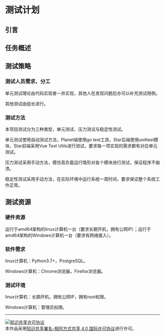 # 测试计划

## 引言

## 任务概述

## 测试策略

### 测试人员需求、分工

单元测试理论由代码实现者一并实现，其他人在发现问题后亦可以补充测试用例。

其他测试由组长进行。

### 测试方法

本项目测试分为三种类型，单元测试、压力测试与稳定性测试。

单元测试使用自动测试方法，Planet端使用go test工具，Star后端使用unittest模块，Star前端采用Vue Test Utils进行测试，要求每一项实现的需求都有对应单元测试。 

压力测试采用手动方法，模仿高负载运行情形对各个模块进行测试，保证程序不崩溃。

稳定性测试采用手动方法，在实际环境中运行系统一周时间，要求保证整个系统工作正常。

## 测试资源

### 硬件资源

运行于amd64架构的linux计算机一台（要求长期开机，拥有公网IP）；运行于amd64架构的Windows计算机一台（要求有网络接入）。

### 软件需求

linux计算机：Python3.7+，PostgreSQL。

Windows计算机：Chrome浏览器，Firefox浏览器。

### 测试环境

linux计算机：长期开机，拥有公网IP，拥有root权限。

Windows计算机：管理员权限。

<hr>

<a rel="license" href="http://creativecommons.org/licenses/by-sa/4.0/"><img alt="知识共享许可协议" style="border-width:0" src="https://i.creativecommons.org/l/by-sa/4.0/88x31.png" /></a><br />本作品采用<a rel="license" href="http://creativecommons.org/licenses/by-sa/4.0/">知识共享署名-相同方式共享 4.0 国际许可协议</a>进行许可。